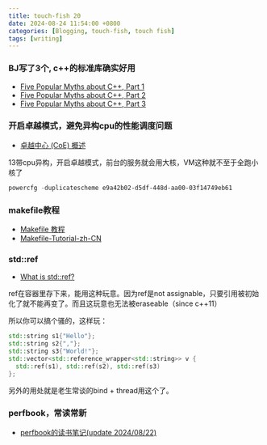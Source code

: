 ```yaml
---
title: touch-fish 20
date: 2024-08-24 11:54:00 +0800
categories: [Blogging, touch-fish, touch fish]
tags: [writing]
---
```


### BJ写了3个, c++的标准库确实好用

+ [Five Popular Myths about C++, Part 1](https://isocpp.org/blog/2014/12/myths-1)
+ [Five Popular Myths about C++, Part 2](https://isocpp.org/blog/2014/12/myths-2)
+ [Five Popular Myths about C++, Part 3](https://isocpp.org/blog/2014/12/myths-3)

### 开启卓越模式，避免异构cpu的性能调度问题

+ [卓越中心 (CoE) 概述](https://learn.microsoft.com/zh-cn/power-platform/guidance/coe/overview)

13带cpu异构，开启卓越模式，前台的服务就会用大核，VM这种就不至于全跑小核了

```powershell
powercfg -duplicatescheme e9a42b02-d5df-448d-aa00-03f14749eb61
```

### makefile教程

+ [Makefile 教程](https://gavinliu6.github.io/Makefile-Tutorial-zh-CN/#/)
+ [Makefile-Tutorial-zh-CN](https://github.com/gavinliu6/Makefile-Tutorial-zh-CN)

### std::ref

+ [What is std::ref?](https://www.sandordargo.com/blog/2024/08/21/std-ref)

ref在容器里存下来，能用这种玩意。因为ref是not assignable，只要引用被初始化了就不能再变了。而且这玩意也无法被eraseable（since c++11）

所以你可以搞个骚的，这样玩：

```cpp
std::string s1{"Hello"};
std::string s2{","};
std::string s3{"World!"};
std::vector<std::reference_wrapper<std::string>> v {
  std::ref(s1), std::ref(s2), std::ref(s3)
}; 
```

另外的用处就是老生常谈的bind + thread用这个了。

### perfbook，常读常新

+ [perfbook的读书笔记(update 2024/08/22)](https://www.bluepuni.com/archives/notes-on-perfbook/)

